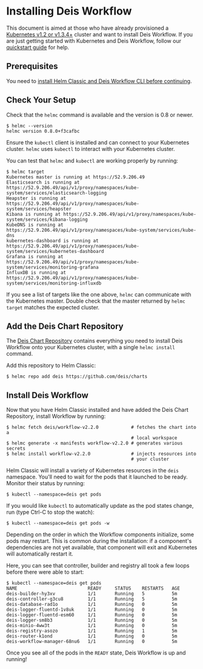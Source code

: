 # Installing Deis Workflow

This document is aimed at those who have already provisioned a [Kubernetes v1.2 or v1.3.4+][] cluster
and want to install Deis Workflow. If you are just getting started with Kubernetes and
Deis Workflow, follow our [quickstart guide](../quickstart/index.md) for help.


## Prerequisites

You need to [install Helm Classic and Deis Workflow CLI before continuing](../quickstart/install-cli-tools.md).

## Check Your Setup

Check that the `helmc` command is available and the version is 0.8 or newer.

```
$ helmc --version
helmc version 0.8.0+f3cafbc
```

Ensure the `kubectl` client is installed and can connect to your Kubernetes cluster. `helmc` uses `kubectl` to interact
with your Kubernetes cluster.

You can test that `helmc` and `kubectl` are working properly by running:

```
$ helmc target
Kubernetes master is running at https://52.9.206.49
Elasticsearch is running at https://52.9.206.49/api/v1/proxy/namespaces/kube-system/services/elasticsearch-logging
Heapster is running at https://52.9.206.49/api/v1/proxy/namespaces/kube-system/services/heapster
Kibana is running at https://52.9.206.49/api/v1/proxy/namespaces/kube-system/services/kibana-logging
KubeDNS is running at https://52.9.206.49/api/v1/proxy/namespaces/kube-system/services/kube-dns
kubernetes-dashboard is running at https://52.9.206.49/api/v1/proxy/namespaces/kube-system/services/kubernetes-dashboard
Grafana is running at https://52.9.206.49/api/v1/proxy/namespaces/kube-system/services/monitoring-grafana
InfluxDB is running at https://52.9.206.49/api/v1/proxy/namespaces/kube-system/services/monitoring-influxdb
```

If you see a list of targets like the one above, `helmc` can communicate with the Kubernetes master. Double check that
the master returned by `helmc target` matches the expected cluster.

## Add the Deis Chart Repository

The [Deis Chart Repository](https://github.com/deis/charts) contains everything you need to install Deis Workflow onto
your Kubernetes cluster, with a single `helmc install` command.

Add this repository to Helm Classic:

```
$ helmc repo add deis https://github.com/deis/charts
```

## Install Deis Workflow

Now that you have Helm Classic installed and have added the Deis Chart Repository, install Workflow by running:

```
$ helmc fetch deis/workflow-v2.2.0            # fetches the chart into a
                                              # local workspace
$ helmc generate -x manifests workflow-v2.2.0 # generates various secrets
$ helmc install workflow-v2.2.0               # injects resources into
                                              # your cluster
```

Helm Classic will install a variety of Kubernetes resources in the `deis` namespace.
You'll need to wait for the pods that it launched to be ready. Monitor their status
by running:

```
$ kubectl --namespace=deis get pods
```

If you would like `kubectl` to automatically update as the pod states change, run (type Ctrl-C to stop the watch):
```
$ kubectl --namespace=deis get pods -w
```

Depending on the order in which the Workflow components initialize, some pods may restart. This is common during the
installation: if a component's dependencies are not yet available, that component will exit and Kubernetes will
automatically restart it.

Here, you can see that controller, builder and registry all took a few loops before there were able to start:
```
$ kubectl --namespace=deis get pods
NAME                          READY     STATUS    RESTARTS   AGE
deis-builder-hy3xv            1/1       Running   5          5m
deis-controller-g3cu8         1/1       Running   5          5m
deis-database-rad1o           1/1       Running   0          5m
deis-logger-fluentd-1v8uk     1/1       Running   0          5m
deis-logger-fluentd-esm60     1/1       Running   0          5m
deis-logger-sm8b3             1/1       Running   0          5m
deis-minio-4ww3t              1/1       Running   0          5m
deis-registry-asozo           1/1       Running   1          5m
deis-router-k1ond             1/1       Running   0          5m
deis-workflow-manager-68nu6   1/1       Running   0          5m
```

Once you see all of the pods in the `READY` state, Deis Workflow is up and running!

[Kubernetes v1.2 or v1.3.4+]: system-requirements.md#kubernetes-versions
